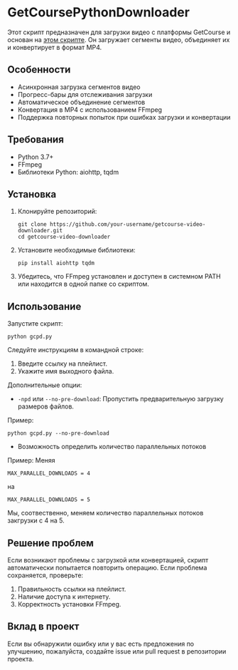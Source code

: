 # GetCoursePythonDownloader

Этот скрипт предназначен для загрузки видео с платформы GetCourse и основан на [этом скрипте](https://github.com/mikhailnov/getcourse-video-downloader). Он загружает сегменты видео, объединяет их и конвертирует в формат MP4.

## Особенности

- Асинхронная загрузка сегментов видео
- Прогресс-бары для отслеживания загрузки
- Автоматическое объединение сегментов
- Конвертация в MP4 с использованием FFmpeg
- Поддержка повторных попыток при ошибках загрузки и конвертации

## Требования

- Python 3.7+
- FFmpeg
- Библиотеки Python: aiohttp, tqdm

## Установка

1. Клонируйте репозиторий:
   ```
   git clone https://github.com/your-username/getcourse-video-downloader.git
   cd getcourse-video-downloader
   ```

2. Установите необходимые библиотеки:
   ```
   pip install aiohttp tqdm
   ```

3. Убедитесь, что FFmpeg установлен и доступен в системном PATH или находится в одной папке со скриптом.

## Использование

Запустите скрипт:

```
python gcpd.py
```

Следуйте инструкциям в командной строке:

1. Введите ссылку на плейлист.
2. Укажите имя выходного файла.

Дополнительные опции:

- `-npd` или `--no-pre-download`: Пропустить предварительную загрузку размеров файлов.

Пример:
```
python gcpd.py --no-pre-download
```

-  Возможность определить количество параллельных потоков

Пример:
Меняя
```
MAX_PARALLEL_DOWNLOADS = 4 
```
на
```
MAX_PARALLEL_DOWNLOADS = 5
```
Мы, соотвественно, меняем количество параллельных потоков закгрузки с 4 на 5.
## Решение проблем

Если возникают проблемы с загрузкой или конвертацией, скрипт автоматически попытается повторить операцию. Если проблема сохраняется, проверьте:

1. Правильность ссылки на плейлист.
2. Наличие доступа к интернету.
3. Корректность установки FFmpeg.

## Вклад в проект

Если вы обнаружили ошибку или у вас есть предложения по улучшению, пожалуйста, создайте issue или pull request в репозитории проекта.

